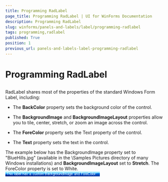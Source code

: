 ```yaml
---
title: Programming RadLabel
page_title: Programming RadLabel | UI for WinForms Documentation
description: Programming RadLabel
slug: winforms/panels-and-labels/label/programming-radlabel
tags: programming,radlabel
published: True
position: 1
previous_url: panels-and-labels-label-programming-radlabel
---
```


# Programming RadLabel



## 

RadLabel shares most of the properties of the standard Windows Form Label, including:

* The __BackColor__ property sets the background color of the control.

* The __BackgroundImage__ and __BackgroundImageLayout__ properties allow you to tile, center, stretch, or zoom an image across the control.

* The __ForeColor__ property sets the Text property of the control.

* The __Text__ property sets the text in the control.

The example below has the BackgroundImage property set to "BlueHills.jpg" (available in the \Samples Pictures directory of many Windows installations) and __BackgroundImageLayout__ set to __Stretch__. The ForeColor property is set to White.<br>![panels-and-labels-label-programming-radlabel 001](images/panels-and-labels-label-programming-radlabel001.png)
